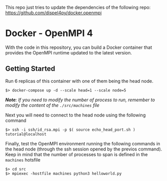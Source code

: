 This repo just tries to update the dependencies of the following repo: https://github.com/dispel4py/docker.openmpi
# Docker - OpenMPI 4

With the code in this repository, you can build a Docker container that provides 
the OpenMPI runtime updated to the latest version.


## Getting Started

Run 6 replicas of this container with one of them being the head node.

```
$> docker-compose up -d --scale head=1 --scale node=5
```

****Note***: If you need to modify the number of process to run, remember to modify the content of the `./src/machines` file*

Next you will need to connect to the head node using the following command

```
$> ssh -i ssh/id_rsa.mpi -p $( source echo_head_port.sh ) tutorial@localhost
```

Finally, test the OpenMPI environment running the following commands
in the head node (through the ssh session opened by the previos command).
Keep in mind that the number of processes to span is defined in the `machines` hotsfile

```
$> cd src
$> mpiexec -hostfile machines python3 helloworld.py
```
